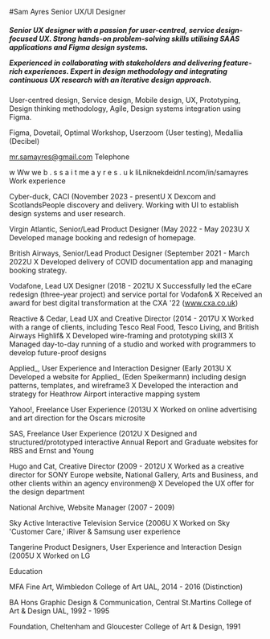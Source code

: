 #Sam Ayres
Senior UX/UI Designer

<h5>Senior UX designer with a passion for user-centred, service design- focused UX. Strong hands-on problem-solving skills utilising SAAS applications and Figma design systems.

Experienced in collaborating with stakeholders and delivering feature-rich experiences. Expert in design methodology and integrating continuous UX research with an iterative design approach.</h5>

User-centred design, Service design, Mobile design, UX, Prototyping, Design thinking methodology, Agile, Design systems integration using Figma.

Figma, Dovetail, Optimal Workshop, Userzoom (User testing), Medallia (Decibel)

mr.samayres@gmail.com
Telephone


w Ww we b . s s a i t me
 a y r e s . u k
 liLniknekdeidnI.ncom/in/samayres
Work experience


Cyber-duck, CACI (November 2023 - presentU
X Dexcom and ScotlandsPeople discovery and delivery. Working
with UI to establish design systems and user research.


Virgin Atlantic, Senior/Lead Product Designer (May 2022 - May 2023U X Developed manage booking and redesign of homepage.


British Airways, Senior/Lead Product Designer (September 2021 - March 2022U
X Developed delivery of COVID documentation app and managing booking strategy.


Vodafone, Lead UX Designer (2018 - 2021U
X Successfully led the eCare redesign (three-year project) and
service portal for Vodafon&
X Received an award for best digital transformation at the CXA '22
(www.cxa.co.uk)


Reactive & Cedar, Lead UX and Creative Director (2014 - 2017U
X Worked with a range of clients, including Tesco Real Food, Tesco
Living, and British Airways Highlif&
X Developed wire-framing and prototyping skill3
X Managed day-to-day running of a studio and worked with
programmers to develop future-proof designs


Applied_, User Experience and Interaction Designer (Early 2013U
X Developed a website for Applied_ (Eden Speikermann) including
design patterns, templates, and wireframe3
X Developed the interaction and strategy for Heathrow Airport
interactive mapping system


Yahoo!, Freelance User Experience (2013U
X Worked on online advertising and art direction for the Oscars
microsite


SAS, Freelance User Experience (2012U
X Designed and structured/prototyped interactive Annual Report
and Graduate websites for RBS and Ernst and Young


Hugo and Cat, Creative Director (2009 - 2012U
X Worked as a creative director for SONY Europe website, National
Gallery, Arts and Business, and other clients within an agency
environmen@
X Developed the UX offer for the design department


National Archive, Website Manager (2007 - 2009)


Sky Active Interactive Television Service (2006U
X Worked on Sky 'Customer Care,' iRiver & Samsung user
experience


Tangerine Product Designers, User Experience and Interaction Design (2005U
X Worked on LG


Education


MFA Fine Art, Wimbledon College of Art UAL, 2014 - 2016 (Distinction)


BA Hons Graphic Design & Communication, Central St.Martins College of Art & Design UAL, 1992 - 1995


Foundation, Cheltenham and Gloucester College of Art & Design, 1991
